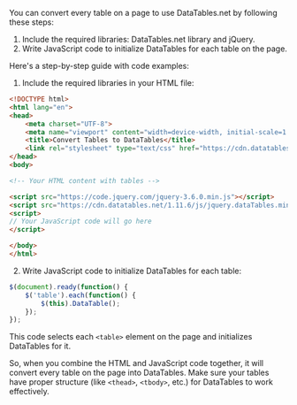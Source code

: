 You can convert every table on a page to use DataTables.net by following these steps:

1. Include the required libraries: DataTables.net library and jQuery.
2. Write JavaScript code to initialize DataTables for each table on the page.

Here's a step-by-step guide with code examples:

1. Include the required libraries in your HTML file:

```html
<!DOCTYPE html>
<html lang="en">
<head>
    <meta charset="UTF-8">
    <meta name="viewport" content="width=device-width, initial-scale=1.0">
    <title>Convert Tables to DataTables</title>
    <link rel="stylesheet" type="text/css" href="https://cdn.datatables.net/1.11.6/css/jquery.dataTables.css">
</head>
<body>

<!-- Your HTML content with tables -->

<script src="https://code.jquery.com/jquery-3.6.0.min.js"></script>
<script src="https://cdn.datatables.net/1.11.6/js/jquery.dataTables.min.js"></script>
<script>
// Your JavaScript code will go here
</script>

</body>
</html>
```

2. Write JavaScript code to initialize DataTables for each table:

```javascript
$(document).ready(function() {
    $('table').each(function() {
        $(this).DataTable();
    });
});
```

This code selects each `<table>` element on the page and initializes DataTables for it.

So, when you combine the HTML and JavaScript code together, it will convert every table on the page into DataTables. Make sure your tables have proper structure (like `<thead>`, `<tbody>`, etc.) for DataTables to work effectively.
